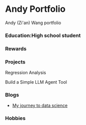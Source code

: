 # Andy Portfolio
Andy (Zi'an) Wang portfolio 

### Education:High school student

### Rewards

### Projects
Regression Analysis

Build a Simple LLM Agent Tool

### Blogs
- [My journey to data science](blog/My_journey_to_data_science.html)

### Hobbies

